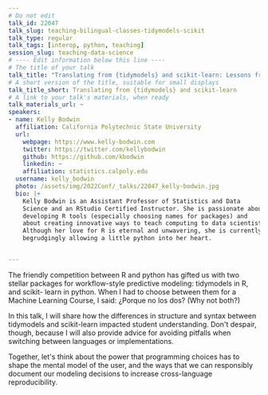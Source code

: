 ```yaml
---
# Do not edit
talk_id: 22047
talk_slug: teaching-bilingual-classes-tidymodels-scikit
talk_type: regular
talk_tags: [interop, python, teaching]
session_slug: teaching-data-science
# ---- Edit information below this line ----
# The title of your talk
talk_title: "Translating from {tidymodels} and scikit-learn: Lessons from a 'bilingual' course."
# A short version of the title, suitable for small displays
talk_title_short: Translating from {tidymodels} and scikit-learn
# A link to your talk's materials, when ready
talk_materials_url: ~
speakers:
- name: Kelly Bodwin
  affiliation: California Polytechnic State University
  url:
    webpage: https://www.kelly-bodwin.com
    twitter: https://twitter.com/kellybodwin
    github: https://github.com/kbodwin
    linkedin: ~
    affiliation: statistics.calpoly.edu
  username: kelly_bodwin
  photo: /assets/img/2022Conf/_talks/22047_kelly-bodwin.jpg
  bio: |+
    Kelly Bodwin is an Assistant Professor of Statistics and Data
    Science and an RStudio Certified Instructor. She is passionate about
    developing R tools (especially choosing names for packages) and
    about creating innovative ways to teach computing to data scientists.
    Although her love for R is eternal and unwavering, she is currently
    begrudgingly allowing a little python into her heart.


---
```


<!-- ABSTRACT ----
Please write abstract below. You may use simple markdown (links, code style, bold, italics)
-->

The friendly competition between R and python has gifted us with two stellar
packages for workflow-style predictive modeling: tidymodels in R, and scikit-
learn in python. When I had to choose between them for a Machine Learning 
Course, I said: ¿Porque no los dos? (Why not both?)

In this talk, I will share how the differences in structure and syntax 
between tidymodels and scikit-learn impacted student understanding.  Don't
despair, though, because I will also provide advice for avoiding pitfalls 
when switching between languages or implementations. 

Together, let's think about the power that programming choices has to shape 
the mental model of the user, and the ways that we can responsibly document
our modeling decisions to increase cross-language reproducibility.
